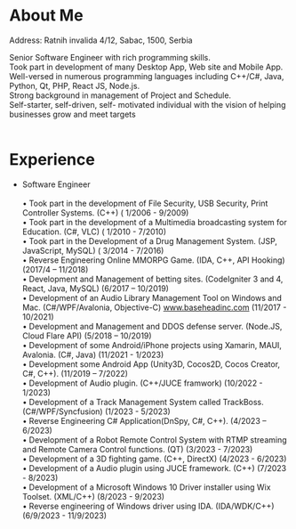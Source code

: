 # About Me
Address: Ratnih invalida 4/12, Sabac, 1500, Serbia <br/>




Senior Software Engineer with rich programming skills. <br/>
Took part in development of many Desktop App, Web site and Mobile App.<br/>
Well-versed in numerous programming languages including C++/C#, Java, Python, Qt, PHP, React JS, Node.js. <br/>
Strong background in management of Project and Schedule. <br/>
Self-starter, self-driven, self- motivated individual with the vision of helping businesses grow and meet targets<br/><br/>
# Experience<br/>
- Software Engineer<br/><br/>
• Took part in the development of File Security, USB Security, Print Controller Systems. (C++) ( 1/2006 - 9/2009) <br/>
• Took part in the development of a Multimedia broadcasting system for Education. (C#, VLC) ( 1/2010 - 7/2010) <br/>
• Took part in the Development of a Drug Management System. (JSP, JavaScript, MySQL) ( 3/2014 - 7/2016) <br/>
• Reverse Engineering Online MMORPG Game. (IDA, C++, API Hooking) (2017/4 – 11/2018) <br/>
• Development and Management of betting sites. (CodeIgniter 3 and 4, React, Java, MySQL) (6/2017 – 10/2019) <br/>
• Development of an Audio Library Management Tool on Windows and Mac. (C#/WPF/Avalonia, Objective-C) www.baseheadinc.com (11/2017 - 10/2021) <br/>
• Development and Management and DDOS defense server. (Node.JS, Cloud Flare API) (5/2018 – 10/2019) <br/>
• Development of some Android/iPhone projects using Xamarin, MAUI, Avalonia. (C#, Java) (11/2021 - 1/2023) <br/>
• Development some Android App (Unity3D, Cocos2D, Cocos Creator, C#, C++). (11/2019 – 7/2022) <br/>
• Development of Audio plugin. (C++/JUCE framwork) (10/2022 - 1/2023) <br/>
• Development of a Track Management System called TrackBoss. (C#/WPF/Syncfusion) (1/2023 - 5/2023) <br/>
• Reverse Engineering C# Application(DnSpy, C#, C++). (4/2023 – 6/2023) <br/>
• Development of a Robot Remote Control System with RTMP streaming and Remote Camera Control functions. (QT) (3/2023 - 7/2023)<br/>
• Development of a 3D fighting game. (C++, DirectX) (4/2023 - 6/2023)<br/>
• Development of a Audio plugin using JUCE framework. (C++) (7/2023 - 8/2023)<br/>
• Development of a Microsoft Windows 10 Driver installer using Wix Toolset. (XML/C++) (8/2023 - 9/2023)<br/>
• Reverse engineering of Windows driver using IDA. (IDA/WDK/C++) (6/9/2023 - 11/9/2023)<br/>
<br/>

